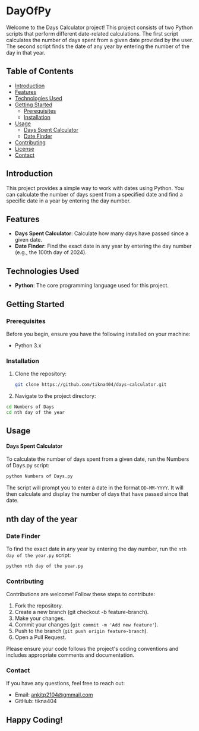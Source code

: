 # DayOfPy
Welcome to the Days Calculator project! This project consists of two Python scripts that perform different date-related calculations. The first script calculates the number of days spent from a given date provided by the user. The second script finds the date of any year by entering the number of the day in that year.

## Table of Contents

- [Introduction](#introduction)
- [Features](#features)
- [Technologies Used](#technologies-used)
- [Getting Started](#getting-started)
  - [Prerequisites](#prerequisites)
  - [Installation](#installation)
- [Usage](#usage)
  - [Days Spent Calculator](#days-spent-calculator)
  - [Date Finder](#date-finder)
- [Contributing](#contributing)
- [License](#license)
- [Contact](#contact)

## Introduction

This project provides a simple way to work with dates using Python. You can calculate the number of days spent from a specified date and find a specific date in a year by entering the day number.

## Features

- **Days Spent Calculator**: Calculate how many days have passed since a given date.
- **Date Finder**: Find the exact date in any year by entering the day number (e.g., the 100th day of 2024).

## Technologies Used

- **Python**: The core programming language used for this project.

## Getting Started

### Prerequisites

Before you begin, ensure you have the following installed on your machine:

- Python 3.x

### Installation

1. Clone the repository:

   ```bash
   git clone https://github.com/tikna404/days-calculator.git


2. Navigate to the project directory:
```bash
cd Numbers of Days
cd nth day of the year
```
 ## Usage
 #### Days Spent Calculator
To calculate the number of days spent from a given date, run the Numbers of Days.py script:
 ```bash
 python Numbers of Days.py
 ```
The script will prompt you to enter a date in the format `DD-MM-YYYY`. It will then calculate and display the number of days that have passed since that date.
## nth day of the year
### Date Finder
To find the exact date in any year by entering the day number, run the `nth day of the year.py` script:
 ```bash
 python nth day of the year.py
 ```


### Contributing
Contributions are welcome! Follow these steps to contribute:

1. Fork the repository.
2. Create a new branch (git checkout -b feature-branch).
3. Make your changes.
4. Commit your changes (`git commit -m 'Add new feature'`).
5. Push to the branch (`git push origin feature-branch`).
6. Open a Pull Request.

Please ensure your code follows the project's coding conventions and includes appropriate comments and documentation.

### Contact
If you have any questions, feel free to reach out:
* Email: ankitp2104@gmmail.com
* GitHub: tikna404 
## Happy Coding!
